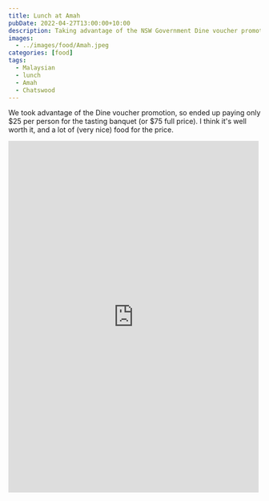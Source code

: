 ```yaml
---
title: Lunch at Amah
pubDate: 2022-04-27T13:00:00+10:00
description: Taking advantage of the NSW Government Dine voucher promotion
images:
  - ../images/food/Amah.jpeg
categories: [food]
tags:
  - Malaysian
  - lunch
  - Amah
  - Chatswood
---
```


We took advantage of the Dine voucher promotion, so ended up paying only $25 per person for the tasting banquet (or $75 full price). I think it's well worth it, and a lot of (very nice) food for the price.

<iframe src="https://www.facebook.com/plugins/post.php?href=https%3A%2F%2Fwww.facebook.com%2Fchris1.tham%2Fposts%2Fpfbid02o2eXiGhiD3SrFsyK1Vt82QTTLVPuWAS5M4vvB9uPsSmp31ksBk63UrJitygmxLoXl&show_text=true&width=500" width="500" height="703" style="border:none;overflow:hidden" scrolling="no" frameborder="0" allowfullscreen="true" allow="autoplay; clipboard-write; encrypted-media; picture-in-picture; web-share"></iframe>
